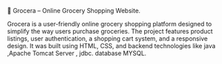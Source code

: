 🛒 Grocera – Online Grocery Shopping Website.


Grocera is a user-friendly online grocery shopping platform designed to simplify the way users purchase groceries.
The project features product listings, user authentication, a shopping cart system, and a responsive design. 
It was built using HTML, CSS, and backend technologies like java ,Apache Tomcat Server , jdbc. database MYSQL.
